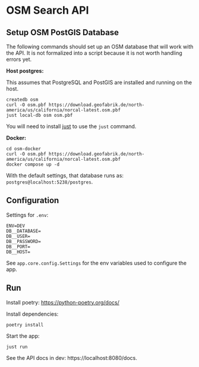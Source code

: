 # OSM Search API

## Setup OSM PostGIS Database

The following commands should set up an OSM database that will work with the API.
It is not formalized into a script because it is not worth handling errors yet.

**Host postgres:**

This assumes that PostgreSQL and PostGIS are installed and running on the host.

```shell
createdb osm
curl -O osm.pbf https://download.geofabrik.de/north-america/us/california/norcal-latest.osm.pbf
just local-db osm osm.pbf
```

You will need to install [just](https://github.com/casey/just) to use the `just` command.

**Docker:**

```shell
cd osm-docker
curl -O osm.pbf https://download.geofabrik.de/north-america/us/california/norcal-latest.osm.pbf
docker compose up -d
```

With the default settings, that database runs as: `postgres@localhost:5238/postgres`.

## Configuration

Settings for `.env`:

```shell
ENV=DEV
DB__DATABASE=
DB__USER=
DB__PASSWORD=
DB__PORT=
DB__HOST=
```

See `app.core.config.Settings` for the env variables used to configure the app.

## Run

Install poetry: https://python-poetry.org/docs/

Install dependencies:

```shell
poetry install
```

Start the app:

```shell
just run
```

See the API docs in dev: https://localhost:8080/docs.
